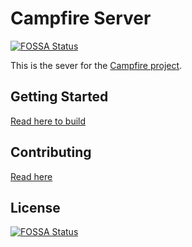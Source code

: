 # Campfire Server
[![FOSSA Status](https://app.fossa.com/api/projects/git%2Bgithub.com%2Frflare%2Fcampfire-server.svg?type=shield)](https://app.fossa.com/projects/git%2Bgithub.com%2Frflare%2Fcampfire-server?ref=badge_shield)


This is the sever for the [Campfire project](https://github.com/rflare/campfire.git).

## Getting Started

[Read here to build](./BUILD.md)

## Contributing

[Read here](./CONTRIBUTING.md)


## License
[![FOSSA Status](https://app.fossa.com/api/projects/git%2Bgithub.com%2Frflare%2Fcampfire-server.svg?type=large)](https://app.fossa.com/projects/git%2Bgithub.com%2Frflare%2Fcampfire-server?ref=badge_large)